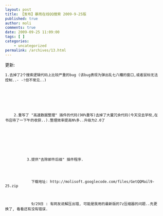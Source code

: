 ```yaml
---
layout: post
title: 【发布】暴雨在线QQ搜索 2009-9-25版
published: true
author: moli
comments: true
date: 2009-09-25 11:09:00
tags: [ ]
categories:
    - uncategorized
permalink: /archives/13.html
---
```



更新:

 


  
    1.去掉了2个搜索逻辑代码上比较严重的bug (该bug表现为弹出乱七八糟的窗口,或者鼠标无法控制..- -!但不常见..)
  
  
  
    
       
      
      
        2.重写了 "高速数据整理" 插件的代码(90%重写)去掉了大量冗余代码(今天没去学校,在书店待了一下午的收获..).整理效率提高N%多..升级为2.0了
      
      
      
         
        
        
          
            
              3.提供"去除邮件后缀" 插件程序.
            
            
            
              
                下载地址: http://molisoft.googlecode.com/files/GetQQMail9-25.zip
              
              
              
                9/29日 : 有网友说解压出错, 可能是我用的最新版的7z压缩器的问题..先更换了, 看看还有没有错误.
              
              
              
                
              